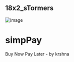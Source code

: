 ## 18x2_sTormers
![image](https://user-images.githubusercontent.com/78855349/164956602-d0e76bfb-64d6-4f6b-b8c0-23480f0d54a1.png)

# simpPay
Buy Now Pay Later - by krshna
